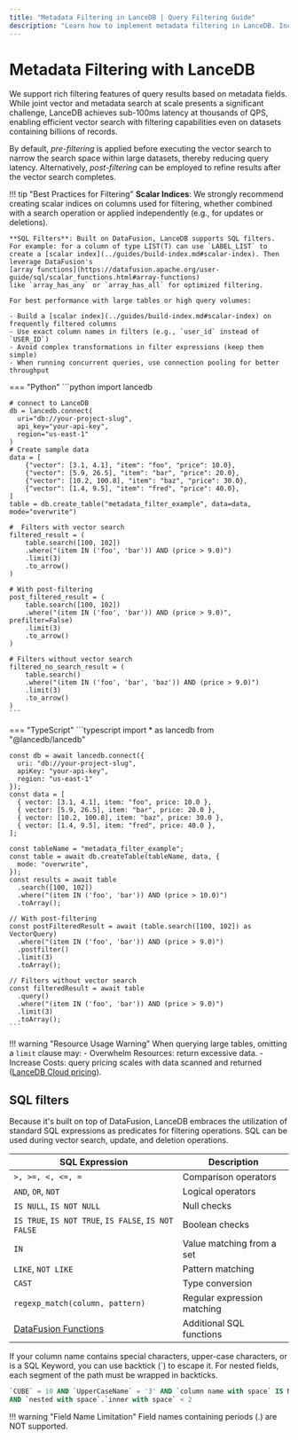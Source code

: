 ```yaml
---
title: "Metadata Filtering in LanceDB | Query Filtering Guide"
description: "Learn how to implement metadata filtering in LanceDB. Includes scalar filtering, complex conditions, and optimizing filtered queries."
---
```


# Metadata Filtering with LanceDB

We support rich filtering features of query results based on metadata fields. 
While joint vector and metadata search at scale presents a significant challenge, 
LanceDB achieves sub-100ms latency at thousands of QPS, enabling efficient vector search 
with filtering capabilities even on datasets containing billions of records. 

By default, _pre-filtering_ is applied before executing the vector search to 
narrow the search space within large datasets, thereby reducing query latency. 
Alternatively, _post-filtering_ can be employed to refine results after the 
vector search completes.

!!! tip "Best Practices for Filtering"
    **Scalar Indices**: We strongly recommend creating scalar indices on 
    columns used for filtering, whether combined with a search operation 
    or applied independently (e.g., for updates or deletions).

    **SQL Filters**: Built on DataFusion, LanceDB supports SQL filters. 
    For example: for a column of type LIST(T) can use `LABEL_LIST` to 
    create a [scalar index](../guides/build-index.md#scalar-index). Then leverage DataFusion's 
    [array functions](https://datafusion.apache.org/user-guide/sql/scalar_functions.html#array-functions) 
    like `array_has_any` or `array_has_all` for optimized filtering.

    For best performance with large tables or high query volumes:

    - Build a [scalar index](../guides/build-index.md#scalar-index) on frequently filtered columns
    - Use exact column names in filters (e.g., `user_id` instead of `USER_ID`)
    - Avoid complex transformations in filter expressions (keep them simple)
    - When running concurrent queries, use connection pooling for better throughput

=== "Python"
    ```python
    import lancedb

    # connect to LanceDB
    db = lancedb.connect(
      uri="db://your-project-slug",
      api_key="your-api-key",
      region="us-east-1"
    )
    # Create sample data
    data = [
        {"vector": [3.1, 4.1], "item": "foo", "price": 10.0},
        {"vector": [5.9, 26.5], "item": "bar", "price": 20.0},
        {"vector": [10.2, 100.8], "item": "baz", "price": 30.0},
        {"vector": [1.4, 9.5], "item": "fred", "price": 40.0},
    ]
    table = db.create_table("metadata_filter_example", data=data, mode="overwrite")

    #  Filters with vector search
    filtered_result = (
        table.search([100, 102])
        .where("(item IN ('foo', 'bar')) AND (price > 9.0)")
        .limit(3)
        .to_arrow()
    )

    # With post-filtering
    post_filtered_result = (
        table.search([100, 102])
        .where("(item IN ('foo', 'bar')) AND (price > 9.0)", prefilter=False)
        .limit(3)
        .to_arrow()
    )

    # Filters without vector search
    filtered_no_search_result = (
        table.search()
        .where("(item IN ('foo', 'bar', 'baz')) AND (price > 9.0)")
        .limit(3)
        .to_arrow()
    )
    ```

=== "TypeScript"
    ```typescript
    import * as lancedb from "@lancedb/lancedb"

    const db = await lancedb.connect({
      uri: "db://your-project-slug",
      apiKey: "your-api-key",
      region: "us-east-1"
    });
    const data = [
      { vector: [3.1, 4.1], item: "foo", price: 10.0 },
      { vector: [5.9, 26.5], item: "bar", price: 20.0 },
      { vector: [10.2, 100.8], item: "baz", price: 30.0 },
      { vector: [1.4, 9.5], item: "fred", price: 40.0 },
    ];

    const tableName = "metadata_filter_example";
    const table = await db.createTable(tableName, data, {
      mode: "overwrite",
    });
    const results = await table
      .search([100, 102])
      .where("(item IN ('foo', 'bar')) AND (price > 10.0)")
      .toArray();

    // With post-filtering
    const postFilteredResult = await (table.search([100, 102]) as VectorQuery)
      .where("(item IN ('foo', 'bar')) AND (price > 9.0)")
      .postfilter()
      .limit(3)
      .toArray();

    // Filters without vector search
    const filteredResult = await table
      .query()
      .where("(item IN ('foo', 'bar')) AND (price > 9.0)")
      .limit(3)
      .toArray();
    ```

!!! warning "Resource Usage Warning"
    When querying large tables, omitting a `limit` clause may:
    - Overwhelm Resources: return excessive data.
    - Increase Costs: query pricing scales with data scanned and returned ([LanceDB Cloud pricing](https://lancedb.com/pricing)).

## SQL filters

Because it's built on top of DataFusion, LanceDB embraces the 
utilization of standard SQL expressions as predicates for 
filtering operations. SQL can be used during vector search, 
update, and deletion operations.

| SQL Expression | Description |
|---------------|-------------|
| `>, >=, <, <=, =` | Comparison operators |
| `AND`, `OR`, `NOT` | Logical operators |
| `IS NULL`, `IS NOT NULL` | Null checks |
| `IS TRUE`, `IS NOT TRUE`, `IS FALSE`, `IS NOT FALSE` | Boolean checks |
| `IN` | Value matching from a set |
| `LIKE`, `NOT LIKE` | Pattern matching |
| `CAST` | Type conversion |
| `regexp_match(column, pattern)` | Regular expression matching |
| [DataFusion Functions](https://datafusion.apache.org/user-guide/sql/scalar_functions.html) | Additional SQL functions |

If your column name contains special characters, upper-case characters, 
or is a SQL Keyword, you can use backtick (`) to escape it. 
For nested fields, each segment of the path must be wrapped in 
backticks.

```sql
`CUBE` = 10 AND `UpperCaseName` = '3' AND `column name with space` IS NOT NULL
AND `nested with space`.`inner with space` < 2
```

!!! warning "Field Name Limitation"
    Field names containing periods (.) are NOT supported.